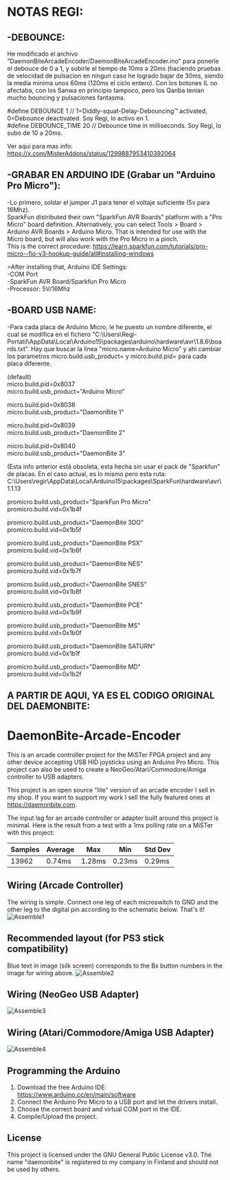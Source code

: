 # NOTAS REGI:

## -DEBOUNCE:
He modificado el archivo "DaemonBiteArcadeEncoder/DaemonBiteArcadeEncoder.ino" para ponerle el debouce de 0 a 1, y subirle el tiempo de 10ms a 20ms (haciendo pruebas de velocidad de pulsacion en ningun caso he logrado bajar de 30ms, siendo la media minima unos 60ms (120ms el ciclo entero). Con los botones IL no afectaba, con los Sanwa en principio tampoco, pero los Qanba tenian mucho bouncing y pulsaciones fantasma. 

#define DEBOUNCE 1          // 1=Diddly-squat-Delay-Debouncing™ activated, 0=Debounce deactivated. Soy Regi, lo activo en 1.  
#define DEBOUNCE_TIME 20    // Debounce time in milliseconds. Soy Regi, lo subo de 10 a 20ms.  

Ver aqui para mas info:  
https://x.com/MisterAddons/status/1299887953410392064  


## -GRABAR EN ARDUINO IDE (Grabar un "Arduino Pro Micro"):  
-Lo primero, soldar el jumper J1 para tener el voltaje suficiente (5v para 16Mhz).  
SparkFun distributed their own "SparkFun AVR Boards" platform with a "Pro Micro" board definition. Alternatively, you can select Tools > Board > Arduino AVR Boards > Arduino Micro. That is intended for use with the Micro board, but will also work with the Pro Micro in a pinch.  
This is the correct procedure: https://learn.sparkfun.com/tutorials/pro-micro--fio-v3-hookup-guide/all#installing-windows  

=After installing that, Arduino IDE Settings:  
-COM Port  
-SparkFun AVR Board/Sparkfun Pro Micro  
-Processor: 5V/16Mhz  



## -BOARD USB NAME: 
-Para cada placa de Arduino Micro, le he puesto un nombre diferente, el cual se modifica en el fichero "C:\Users\Regi-Portatil\AppData\Local\Arduino15\packages\arduino\hardware\avr\1.8.6\boards.txt". Hay que buscar la linea "micro.name=Arduino Micro" y ahi cambiar los parametros micro.build.usb_product= y micro.build.pid= para cada placa diferente.

(default)  
micro.build.pid=0x8037  
micro.build.usb_product="Arduino Micro"  

micro.build.pid=0x8038  
micro.build.usb_product="DaemonBite 1"  

micro.build.pid=0x8039  
micro.build.usb_product="DaemonBite 2"  

micro.build.pid=0x8040  
micro.build.usb_product="DaemonBite 3"  


(Esta info anterior está obsoleta, esta hecha sin usar el pack de "Sparkfun" de placas. En el caso actual, es lo mismo pero esta ruta: C:\Users\regir\AppData\Local\Arduino15\packages\SparkFun\hardware\avr\1.1.13  

promicro.build.usb_product="SparkFun Pro Micro"  
promicro.build.vid=0x1b4f  

promicro.build.usb_product="DaemonBite 3DO"  
promicro.build.vid=0x1b5f  

promicro.build.usb_product="DaemonBite PSX"  
promicro.build.vid=0x1b6f  

promicro.build.usb_product="DaemonBite NES"  
promicro.build.vid=0x1b7f  

promicro.build.usb_product="DaemonBite SNES"  
promicro.build.vid=0x1b8f  

promicro.build.usb_product="DaemonBite PCE"  
promicro.build.vid=0x1b9f  

promicro.build.usb_product="DaemonBite MS"  
promicro.build.vid=0x1b0f  

promicro.build.usb_product="DaemonBite SATURN"  
promicro.build.vid=0x1b1f  

promicro.build.usb_product="DaemonBite MD"  
promicro.build.vid=0x1b2f  


## A PARTIR DE AQUI, YA ES EL CODIGO ORIGINAL DEL DAEMONBITE:
# DaemonBite-Arcade-Encoder
This is an arcade controller project for the MiSTer FPGA project and any other device accepting USB HID joysticks using an Arduino Pro Micro. This project can also be used to create a NeoGeo/Atari/Commodore/Amiga controller to USB adapters.

This project is an open source "lite" version of an arcade encoder I sell in my shop. If you want to support my work I sell the fully featured ones at https://daemonbite.com.

The input lag for an arcade controller or adapter built around this project is minimal. Here is the result from a test with a 1ms polling rate on a MiSTer with this project:

| Samples | Average | Max | Min | Std Dev |
| ------ | ------ | ------ | ------ | ------ | 
| 13962 | 0.74ms | 1.28ms | 0.23ms | 0.29ms |

## Wiring (Arcade Controller)
The wiring is simple. Connect one leg of each microswitch to GND and the other leg to the digital pin according to the schematic below. That's it!  
![Assemble1](images/daemonbite-arcade-encoder-wiring.png)

## Recommended layout (for PS3 stick compatibility)
Blue text in image (silk screen) corresponds to the Bx button numbers in the image for wiring above. 
![Assemble2](images/daemonbite-arcade-encoder-layout.png)

## Wiring (NeoGeo USB Adapter)
![Assemble3](images/daemonbite-arcade-encoder-wiring-neogeo.png)

## Wiring (Atari/Commodore/Amiga USB Adapter)
![Assemble4](images/daemonbite-arcade-encoder-wiring-atari.png)

## Programming the Arduino
1. Download the free Arduino IDE: https://www.arduino.cc/en/main/software
2. Connect the Arduino Pro Micro to a USB port and let the drivers install.
3. Choose the correct board and virtual COM port in the IDE.
3. Compile/Upload the project.

## License
This project is licensed under the GNU General Public License v3.0. The name "daemonbite" is registered to my company in Finland and should not be used by others.
